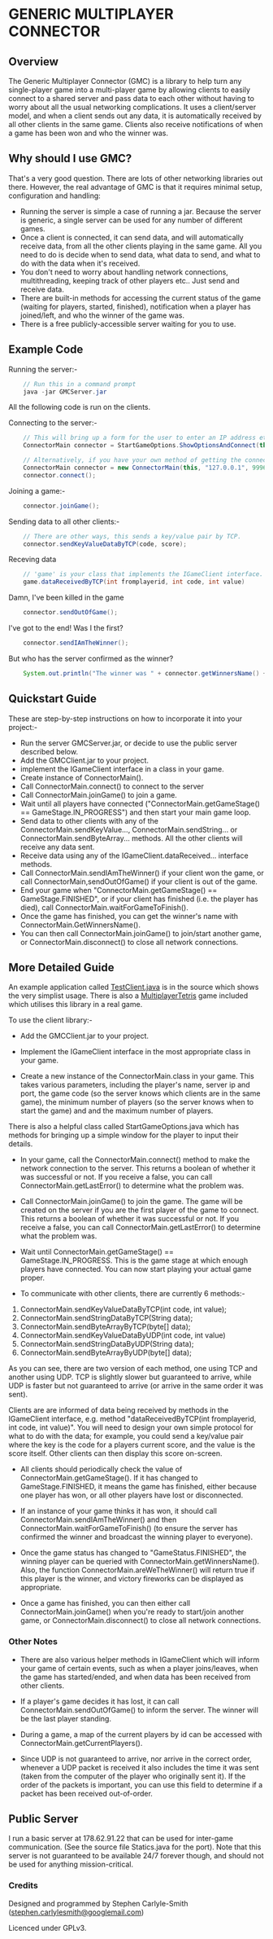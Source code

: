 # GENERIC MULTIPLAYER CONNECTOR

## Overview
The Generic Multiplayer Connector (GMC) is a library to help turn any single-player game into a multi-player game by allowing clients to easily connect to a shared server and pass data to each other without having to worry about all the usual networking complications.  It uses a client/server model, and when a client sends out any data, it is automatically received by all other clients in the same game.  Clients also receive notifications of when a game has been won and who the winner was.

## Why should I use GMC?
That's a very good question.  There are lots of other networking libraries out there.  However, the real advantage of GMC is that it requires minimal setup, configuration and handling: 

* Running the server is simple a case of running a jar.  Because the server is generic, a single server can be used for any number of different games.
* Once a client is connected, it can send data, and will automatically receive data, from all the other clients playing in the same game.  All you need to do is decide when to send data, what data to send, and what to do with the data when it's received.
* You don't need to worry about handling network connections, multithreading, keeping track of other players etc..  Just send and receive data.
*  There are built-in methods for accessing the current status of the game (waiting for players, started, finished), notification when a player has joined/left, and who the winner of the game was.
* There is a free publicly-accessible server waiting for you to use.


## Example Code

Running the server:-
```java
	// Run this in a command prompt
	java -jar GMCServer.jar
```

All the following code is run on the clients.

Connecting to the server:-
```java
	// This will bring up a form for the user to enter an IP address etc..
	ConnectorMain connector = StartGameOptions.ShowOptionsAndConnect(this);

	// Alternatively, if you have your own method of getting the connection details:
	ConnectorMain connector = new ConnectorMain(this, "127.0.0.1", 9996, "Steve", "MultiplayerTetris", 2, 99);
	connector.connect();
```

Joining a game:-
```java
	connector.joinGame();
```

Sending data to all other clients:-
```java
	// There are other ways, this sends a key/value pair by TCP.
	connector.sendKeyValueDataByTCP(code, score);
```

Receving data
```java
	// 'game' is your class that implements the IGameClient interface.
	game.dataReceivedByTCP(int fromplayerid, int code, int value)
```

Damn, I've been killed in the game
```java
	connector.sendOutOfGame();
```

I've got to the end!  Was I the first?
```java
	connector.sendIAmTheWinner();
```

But who has the server confirmed as the winner?
```java
	System.out.println("The winner was " + connector.getWinnersName() + "!");
```


## Quickstart Guide
These are step-by-step instructions on how to incorporate it into your project:-

* Run the server GMCServer.jar, or decide to use the public server described below.
* Add the GMCClient.jar to your project.
* implement the IGameClient interface in a class in your game.
* Create instance of ConnectorMain().
* Call ConnectorMain.connect() to connect to the server
* Call ConnectorMain.joinGame() to join a game.
* Wait until all players have connected ("ConnectorMain.getGameStage() == GameStage.IN_PROGRESS") and then start your main game loop.
* Send data to other clients with any of the ConnectorMain.sendKeyValue..., ConnectorMain.sendString... or ConnectorMain.sendByteArray... methods.  All the other clients will receive any data sent.
* Receive data using any of the IGameClient.dataReceived... interface methods.
* Call ConnectorMain.sendIAmTheWinner() if your client won the game, or call ConnectorMain,sendOutOfGame() if your client is out of the game.
* End your game when "ConnectorMain.getGameStage() == GameStage.FINISHED", or if your client has finished (i.e. the player has died), call ConnectorMain.waitForGameToFinish().
* Once the game has finished, you can get the winner's name with ConnectorMain.GetWinnersName().
* You can then call ConnectorMain.joinGame() to join/start another game, or ConnectorMain.disconnect() to close all network connections.


## More Detailed Guide
An example application called [TestClient.java](https://bitbucket.org/SteveSmith16384/genericmultiplayerconnector/src/fdf0c4436b7a41aa345f00c4de15cea4c999f69c/GenericMultiplayerClient/src/com/scs/gmc/exampleapp/TestClient.java?at=master&fileviewer=file-view-default) is in the source which shows the very simplist usage.  There is also a [MultiplayerTetris](https://bitbucket.org/SteveSmith16384/genericmultiplayerconnector/src/fdf0c4436b7a41aa345f00c4de15cea4c999f69c/GenericMultiplayerClient/src/com/scs/gmc/exampleapp/MultiplayerTetris.java?at=master&fileviewer=file-view-default) game included which utilises this library in a real game.

To use the client library:-

* Add the GMCClient.jar to your project.

* Implement the IGameClient interface in the most appropriate class in your game.

* Create a new instance of the ConnectorMain.class in your game.  This takes various parameters, including the player's name, server ip and port, the game code (so the server knows which clients are in the same game), the minimum number of players (so the server knows when to start the game) and and the maximum number of players.  

There is also a helpful class called StartGameOptions.java which has methods for bringing up a simple window for the player to input their details.

* In your game, call the ConnectorMain.connect() method to make the network connection to the server.  This returns a boolean of whether it was successful or not.  If you receive a false, you can call ConnectorMain.getLastError() to determine what the problem was.

* Call ConnectorMain.joinGame() to join the game.  The game will be created on the server if you are the first player of the game to connect.  This returns a boolean of whether it was successful or not.  If you receive a false, you can call ConnectorMain.getLastError() to determine what the problem was.

* Wait until ConnectorMain.getGameStage() == GameStage.IN_PROGRESS.  This is the game stage at which enough players have connected.  You can now start playing your actual game proper.

* To communicate with other clients, there are currently 6 methods:-

1. ConnectorMain.sendKeyValueDataByTCP(int code, int value);
2. ConnectorMain.sendStringDataByTCP(String data);
3. ConnectorMain.sendByteArrayByTCP(byte[] data);
4. ConnectorMain.sendKeyValueDataByUDP(int code, int value)
5. ConnectorMain.sendStringDataByUDP(String data);
6. ConnectorMain.sendByteArrayByUDP(byte[] data);

As you can see, there are two version of each method, one using TCP and another using UDP.  TCP is slightly slower but guaranteed to arrive, while UDP is faster but not guaranteed to arrive (or arrive in the same order it was sent).  

Clients are are informed of data being received by methods in the IGameClient interface, e.g. method "dataReceivedByTCP(int fromplayerid, int code, int value)".  You will need to design your own simple protocol for what to do with the data; for example, you could send a key/value pair where the key is the code for a players current score, and the value is the score itself.  Other clients can then display this score on-screen.  

* All clients should periodically check the value of ConnectorMain.getGameStage().  If it has changed to GameStage.FINISHED, it means the game has finished, either because one player has won, or all other players have lost or disconnected.

* If an instance of your game thinks it has won, it should call ConnectorMain.sendIAmTheWinner() and then ConnectorMain.waitForGameToFinish() (to ensure the server has confirmed the winner and broadcast the winning player to everyone).

* Once the game status has changed to "GameStatus.FINISHED", the winning player can be queried with ConnectorMain.getWinnersName().  Also, the function ConnectorMain.areWeTheWinner() will return true if this player is the winner, and victory fireworks can be displayed as appropriate.

* Once a game has finished, you can then either call ConnectorMain.joinGame() when you're ready to start/join another game, or ConnectorMain.disconnect() to close all network connections.


### Other Notes
* There are also various helper methods in IGameClient which will inform your game of certain events, such as when a player joins/leaves, when the game has started/ended, and when data has been received from other clients.

* If a player's game decides it has lost, it can call ConnectorMain.sendOutOfGame() to inform the server.  The winner will be the last player standing.

* During a game, a map of the current players by id can be accessed with ConnectorMain.getCurrentPlayers().

* Since UDP is not guaranteed to arrive, nor arrive in the correct order, whenever a UDP packet is received it also includes the time it was sent (taken from the computer of the player who originally sent it).  If the order of the packets is important, you can use this field to determine if a packet has been received out-of-order.


## Public Server
I run a basic server at 178.62.91.22 that can be used for inter-game communication.  (See the source file Statics.java for the port).  Note that this server is not guaranteed to be available 24/7 forever though, and should not be used for anything mission-critical.


### Credits

Designed and programmed by Stephen Carlyle-Smith (stephen.carlylesmith@googlemail.com)

Licenced under GPLv3.